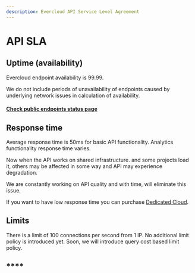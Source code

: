 ```yaml
---
description: Evercloud API Service Level Agreement
---
```


# API SLA

## Uptime (availability)

Evercloud endpoint availability is 99.99.

We do not include periods of unavailability of endpoints caused by underlying network issues in calculation of availability.&#x20;

#### [Check public endpoints status page](https://everos.dev/status)

## Response time

Average response time is 50ms for basic API functionality. Analytics functionality response time varies.&#x20;

Now when the API works on shared infrastructure. and some projects load it, others may be affected in some way and API may experience degradation.&#x20;

We are constantly working on API quality and with time, will eliminate this issue.&#x20;

If you want to have low response time you can purchase [Dedicated Cloud](../../use-cases/dedicated-cloud-deployment/).

## Limits

There is a limit of 100 connections per second from 1 IP. No additional limit policy is introduced yet. Soon, we will introduce query cost based limit policy.

## ****
